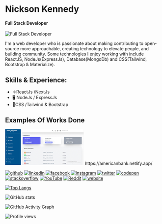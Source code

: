 # Nickson Kennedy
#### Full Stack Developer 
![Full Stack Developer ](https://arturssmirnovs.github.io/github-profile-readme-generator/images/banner.png)

I'm a web developer who is passionate about making contributing to open-source more approachable, creating technology to elevate people, and building community. Some technologies I enjoy working with include ReactJS, NodeJs(ExpressJs), Database(MongoDb) and CSS(Tailwind, Bootstrap & Materialize). 

## Skills & Experience:
* ⚛️ReactJs /NextJs
* 🖥️ NodeJs / ExpressJs 
* 🔵CSS /Tailwind & Bootstrap

## Examples Of Works Done
<img src='https://github.com/nicksonkennedy/nicksonkennedy/blob/main/bank.gif' width='256'/>
https://americanbank.netlify.app/

[<img src='https://cdn.jsdelivr.net/npm/simple-icons@3.0.1/icons/github.svg' alt='github' height='40'>](https://github.com/nicksonkennedy)  [<img src='https://cdn.jsdelivr.net/npm/simple-icons@3.0.1/icons/linkedin.svg' alt='linkedin' height='40'>](https://www.linkedin.com/in/./)  [<img src='https://cdn.jsdelivr.net/npm/simple-icons@3.0.1/icons/facebook.svg' alt='facebook' height='40'>](https://www.facebook.com/.)  [<img src='https://cdn.jsdelivr.net/npm/simple-icons@3.0.1/icons/instagram.svg' alt='instagram' height='40'>](https://www.instagram.com/./)  [<img src='https://cdn.jsdelivr.net/npm/simple-icons@3.0.1/icons/twitter.svg' alt='twitter' height='40'>](https://twitter.com/qen_nedi)  [<img src='https://cdn.jsdelivr.net/npm/simple-icons@3.0.1/icons/codepen.svg' alt='codepen' height='40'>](https://codepen.io/.)  [<img src='https://cdn.jsdelivr.net/npm/simple-icons@3.0.1/icons/stackoverflow.svg' alt='stackoverflow' height='40'>](https://stackoverflow.com/users/.)  [<img src='https://cdn.jsdelivr.net/npm/simple-icons@3.0.1/icons/youtube.svg' alt='YouTube' height='40'>](https://www.youtube.com/channel/.)  [<img src='https://cdn.jsdelivr.net/npm/simple-icons@3.0.1/icons/reddit.svg' alt='Reddit' height='40'>](https://www.reddit.com/user/.)  [<img src='https://cdn.jsdelivr.net/npm/simple-icons@3.0.1/icons/icloud.svg' alt='website' height='40'>](.)  

[![Top Langs](https://github-readme-stats.vercel.app/api/top-langs/?username=nicksonkennedy)](https://github.com/anuraghazra/github-readme-stats)

![GitHub stats](https://github-readme-stats.vercel.app/api?username=nicksonkennedy&show_icons=true)  

![GitHub Activity Graph](https://activity-graph.herokuapp.com/graph?username=nicksonkennedy)  

![Profile views](https://gpvc.arturio.dev/nicksonkennedy)  
